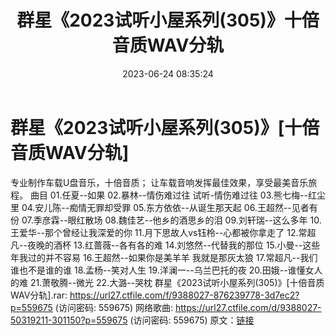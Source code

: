 ﻿---
title: 群星《2023试听小屋系列(305)》十倍音质WAV分轨
date: 2023-06-24 08:35:24
categories: WAV车载音乐、镜像
tags: 华语中文
---
# 群星《2023试听小屋系列(305)》[十倍音质WAV分轨]

专业制作车载U盘音乐，十倍音质；
让车载音响发挥最佳效果，享受最美音乐旅程。
曲目
01.任夏--如果
02.暴林--情伤难过往
试听-情伤难过往
03.熊七梅--红尘里
04.安儿陈--痴情无罪却受罪
05.东方依依--从诞生那天起
06.王超然--见者有份
07.季彦霖--眼红散场
08.魏佳艺--他乡的酒思乡的泪
09.刘轩瑞--这么多年
10.王爱华--那个曾经让我深爱的你
11.月下思故人vs钰柃--心都被你拿走了
12.常超凡--夜晚的酒杯
13.红蔷薇--各有各的难
14.刘悠然--代替我的那位
15.小曼--这些年我过的并不容易
16.王超然--如果你是美羊羊 我就是那灰太狼
17.常超凡--我们谁也不是谁的谁
18.孟杨--笑对人生
19.洋澜一--乌兰巴托的夜
20.田娥--谁懂女人的难
21.萧敬腾--微光
22.大潞--哭枕
群星《2023试听小屋系列(305)》[十倍音质WAV分轨].rar: https://url27.ctfile.com/f/9388027-876239778-3d7ec2?p=559675
(访问密码: 559675)
网络歌曲: https://url27.ctfile.com/d/9388027-50319211-301150?p=559675
(访问密码: 559675)
原文：[链接](https://blog.sina.com.cn/s/blog_1647c7e76010312h1.html)